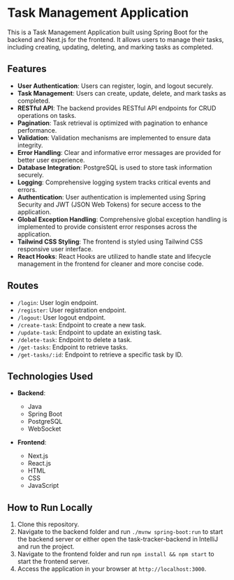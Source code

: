 # Task Management Application

This is a Task Management Application built using Spring Boot for the backend and Next.js for the frontend. It allows users to manage their tasks, including creating, updating, deleting, and marking tasks as completed.

## Features

- **User Authentication**: Users can register, login, and logout securely.
- **Task Management**: Users can create, update, delete, and mark tasks as completed.
- **RESTful API**: The backend provides RESTful API endpoints for CRUD operations on tasks.
- **Pagination**: Task retrieval is optimized with pagination to enhance performance.
- **Validation**: Validation mechanisms are implemented to ensure data integrity.
- **Error Handling**: Clear and informative error messages are provided for better user experience.
- **Database Integration**: PostgreSQL is used to store task information securely.
- **Logging**: Comprehensive logging system tracks critical events and errors.
- **Authentication**: User authentication is implemented using Spring Security and JWT (JSON Web Tokens) for secure access to the application.
- **Global Exception Handling**: Comprehensive global exception handling is implemented to provide consistent error responses across the application.
- **Tailwind CSS Styling**: The frontend is styled using Tailwind CSS responsive user interface.
- **React Hooks**: React Hooks are utilized to handle state and lifecycle management in the frontend for cleaner and more concise code.

## Routes

- `/login`: User login endpoint.
- `/register`: User registration endpoint.
- `/logout`: User logout endpoint.
- `/create-task`: Endpoint to create a new task.
- `/update-task`: Endpoint to update an existing task.
- `/delete-task`: Endpoint to delete a task.
- `/get-tasks`: Endpoint to retrieve tasks.
- `/get-tasks/:id`: Endpoint to retrieve a specific task by ID.

## Technologies Used

- **Backend**:
  - Java
  - Spring Boot
  - PostgreSQL
  - WebSocket

- **Frontend**:
  - Next.js
  - React.js
  - HTML
  - CSS
  - JavaScript

## How to Run Locally

1. Clone this repository.
2. Navigate to the backend folder and run `./mvnw spring-boot:run` to start the backend server or either open the task-tracker-backend in IntelliJ and run the project. 
3. Navigate to the frontend folder and run `npm install && npm start` to start the frontend server.
4. Access the application in your browser at `http://localhost:3000`.

